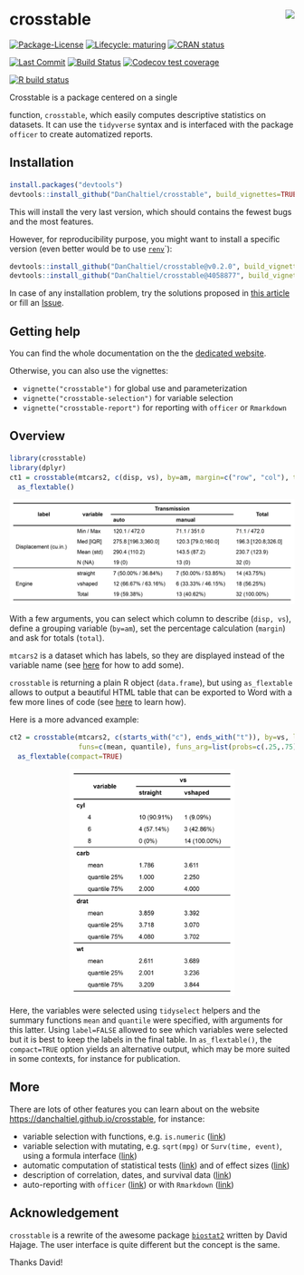 
<!-- README.md is generated from README.Rmd. Please edit that file -->

# crosstable <a href='https://DanChaltiel.github.io/crosstable/'><img src='docs/hex_sticker_v2.png' align="right" height="175" /></a>

<!-- badges: start -->

[![Package-License](http://img.shields.io/badge/license-GPL--3-brightgreen.svg?style=flat)](http://www.gnu.org/licenses/gpl-3.0.html)
[![Lifecycle:
maturing](https://img.shields.io/badge/lifecycle-maturing-blue.svg)](https://www.tidyverse.org/lifecycle/#maturing)
[![CRAN
status](https://www.r-pkg.org/badges/version/crosstable)](https://CRAN.R-project.org/package=crosstable)
<!-- [![Downloads](http://cranlogs.r-pkg.org/badges/crosstable?color=brightgreen)](http://www.r-pkg.org/pkg/crosstable) -->
[![Last
Commit](https://img.shields.io/github/last-commit/DanChaltiel/crosstable)](https://github.com/DanChaltiel/crosstable)
[![Build
Status](https://travis-ci.org/DanChaltiel/crosstable.svg?branch=master)](https://travis-ci.org/DanChaltiel/crosstable)
[![Codecov test
coverage](https://codecov.io/gh/DanChaltiel/crosstable/branch/master/graph/badge.svg)](https://codecov.io/gh/DanChaltiel/crosstable?branch=master)
<!-- [![Dependencies](https://tinyverse.netlify.com/badge/crosstable)](https://cran.r-project.org/package=crosstable)  -->
[![R build
status](https://github.com/DanChaltiel/crosstable/workflows/R-CMD-check/badge.svg)](https://github.com/DanChaltiel/crosstable/actions)
<!-- badges: end --> Crosstable is a package centered on a single
function, `crosstable`, which easily computes descriptive statistics on
datasets. It can use the `tidyverse` syntax and is interfaced with the
package `officer` to create automatized reports.

## Installation

``` r
install.packages("devtools")
devtools::install_github("DanChaltiel/crosstable", build_vignettes=TRUE)
```

This will install the very last version, which should contains the
fewest bugs and the most features.

However, for reproducibility purpose, you might want to install a
specific version (even better would be to use
[`renv`](https://rstudio.github.io/renv/articles/renv.html)\`):

``` r
devtools::install_github("DanChaltiel/crosstable@v0.2.0", build_vignettes=TRUE) #last version
devtools::install_github("DanChaltiel/crosstable@4058877", build_vignettes=TRUE) #last commit
```

In case of any installation problem, try the solutions proposed in [this
article](https://danchaltiel.github.io/crosstable/articles/crosstable-install.html)
or fill an [Issue](https://github.com/DanChaltiel/crosstable/issues).

## Getting help

You can find the whole documentation on the the [dedicated
website](https://danchaltiel.github.io/crosstable).

Otherwise, you can also use the vignettes:

-   `vignette("crosstable")` for global use and parameterization
-   `vignette("crosstable-selection")` for variable selection
-   `vignette("crosstable-report")` for reporting with `officer` or
    `Rmarkdown`

## Overview

``` r
library(crosstable)
library(dplyr)
ct1 = crosstable(mtcars2, c(disp, vs), by=am, margin=c("row", "col"), total="both") %>%
  as_flextable()
```

<p align="center">
<img src="man/figures/ct1.png" alt="crosstable1">
</p>

With a few arguments, you can select which column to describe
(`disp, vs`), define a grouping variable (`by=am`), set the percentage
calculation (`margin`) and ask for totals (`total`).

`mtcars2` is a dataset which has labels, so they are displayed instead
of the variable name (see
[here](https://danchaltiel.github.io/crosstable/articles/crosstable.html#dataset-modified-mtcars)
for how to add some).

`crosstable` is returning a plain R object (`data.frame`), but using
`as_flextable` allows to output a beautiful HTML table that can be
exported to Word with a few more lines of code (see
[here](https://danchaltiel.github.io/crosstable/articles/crosstable-report.html)
to learn how).

Here is a more advanced example:

``` r
ct2 = crosstable(mtcars2, c(starts_with("c"), ends_with("t")), by=vs, label=FALSE,
                 funs=c(mean, quantile), funs_arg=list(probs=c(.25,.75), digits=3)) %>% 
  as_flextable(compact=TRUE)
```

<p align="center">
<img src="man/figures/ct2.png" alt="crosstable2" height="400">
</p>

Here, the variables were selected using `tidyselect` helpers and the
summary functions `mean` and `quantile` were specified, with arguments
for this latter. Using `label=FALSE` allowed to see which variables were
selected but it is best to keep the labels in the final table. In
`as_flextable()`, the `compact=TRUE` option yields an alternative
output, which may be more suited in some contexts, for instance for
publication.

## More

There are lots of other features you can learn about on the website
<https://danchaltiel.github.io/crosstable>, for instance:

-   variable selection with functions, e.g. `is.numeric`
    ([link](https://danchaltiel.github.io/crosstable/articles/crosstable-selection.html#select-with-predicate-functions))
-   variable selection with mutating, e.g. `sqrt(mpg)` or
    `Surv(time, event)`, using a formula interface
    ([link](https://danchaltiel.github.io/crosstable/articles/crosstable-selection.html#select-with-a-formula))
-   automatic computation of statistical tests
    ([link](https://danchaltiel.github.io/crosstable/articles/crosstable.html#tests))
    and of effect sizes
    ([link](https://danchaltiel.github.io/crosstable/articles/crosstable.html#effects))
-   description of correlation, dates, and survival data
    ([link](https://danchaltiel.github.io/crosstable/articles/crosstable.html#miscellaneous-1))
-   auto-reporting with `officer`
    ([link](https://danchaltiel.github.io/crosstable/articles/crosstable-report.html#create-reports-with-officer))
    or with `Rmarkdown`
    ([link](https://danchaltiel.github.io/crosstable/articles/crosstable-report.html#create-reports-with-rmarkdown))

## Acknowledgement

`crosstable` is a rewrite of the awesome package
[`biostat2`](https://github.com/eusebe/biostat2) written by David
Hajage. The user interface is quite different but the concept is the
same.

Thanks David!
